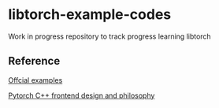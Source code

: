 # libtorch-example-codes

Work in progress repository to track progress learning libtorch

## Reference

[Offcial examples](https://github.com/pytorch/examples/tree/master/cpp) 

[Pytorch C++ frontend design and philosophy](https://pytorch.org/tutorials/advanced/cpp_frontend.html#running-the-network-in-forward-mode)
